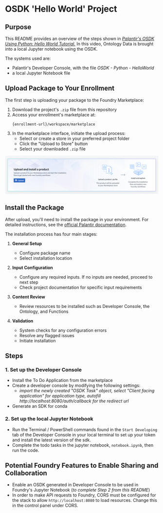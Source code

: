 # OSDK 'Hello World' Project

## Purpose
This README provides an overview of the steps shown in *[Palantir's OSDK Using Python: Hello World Tutorial.](https://www.youtube.com/watch?v=u-XusTktitU)* In this video, Ontology Data is brought into a local Jupyter notebook using the OSDK. 

The systems used are:
- Palantir's Developer Console, with the file *OSDK - Python - HelloWorld*
- a local Jupyter Notebook file

## Upload Package to Your Enrollment

The first step is uploading your package to the Foundry Marketplace:

1. Download the project's `.zip` file from this repository
2. Access your enrollment's marketplace at:
   ```
   {enrollment-url}/workspace/marketplace
   ```
3. In the marketplace interface, initiate the upload process:
   - Select or create a store in your preferred project folder
   - Click the "Upload to Store" button
   - Select your downloaded `.zip` file

![Marketplace Interface](./../_static/upload_product_banner.png)

## Install the Package

After upload, you'll need to install the package in your environment. For detailed instructions, see the [official Palantir documentation](https://www.palantir.com/docs/foundry/marketplace/install-product).

The installation process has four main stages:

1. **General Setup**
   - Configure package name
   - Select installation location

2. **Input Configuration**
   - Configure any required inputs. If no inputs are needed, proceed to next step
   - Check project documentation for specific input requirements

3. **Content Review**
   - Review resources to be installed such as Developer Console, the Ontology, and Functions

4. **Validation**
   - System checks for any configuration errors
   - Resolve any flagged issues
   - Initiate installation

## Steps

### 1. Set up the Developer Console
- Install the To Do Application from the marketplace
- Create a developer console by modifying the following settings: 
  - *import the newly created "OSDK Task" object, select "Client facing application" for application type, autofill http://localhost:8080/auth/callback for the redirect url*
- Generate an SDK for conda

### 2. Set up the local Jupyter Notebook
- Run the Terminal / PowerShell commands found in the `Start Developing` tab of the Developer Console in your local terminal to set up your token and install the latest version of the sdk.
- Complete the todo tasks in the jupyter notebook, `notebook.ipynb`, then run the code. 


## Potential Foundry Features to Enable Sharing and Collaboration

- Enable an OSDK generated in Developer Console to be used in Foundry's Jupyter Notebook (*to complete Step 2 from this README*)
- In order to make API requests to Foundry, CORS must be configured for the stack to allow `http://localhost:8080` to load resources. Change this in the control panel under CORS. 